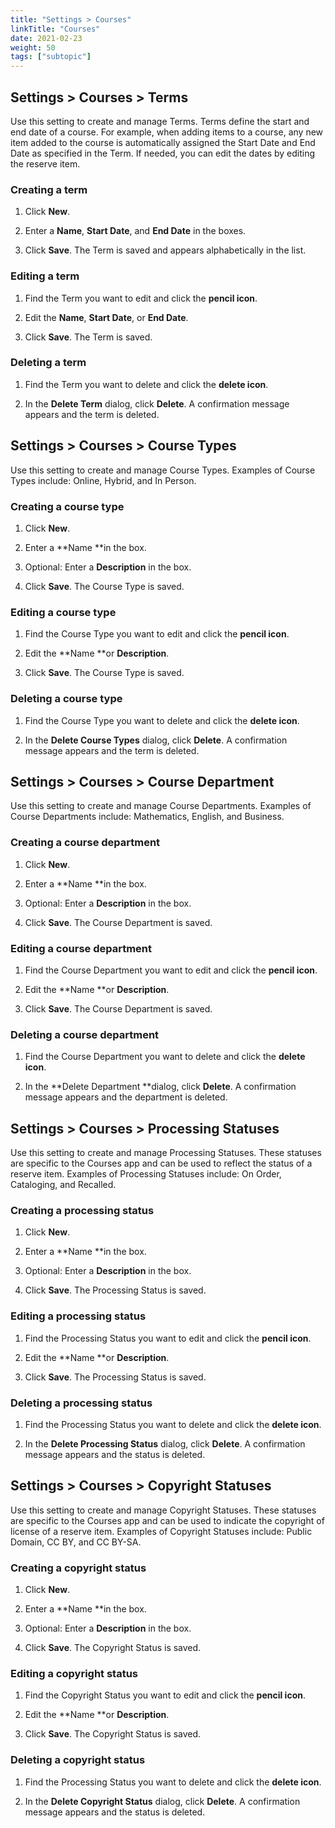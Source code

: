 ```yaml
---
title: "Settings > Courses"
linkTitle: "Courses"
date: 2021-02-23
weight: 50
tags: ["subtopic"]   
---
```


## Settings > Courses > Terms

Use this setting to create and manage Terms. Terms define the start and end date of a course. For example, when adding items to a course, any new item added to the course is automatically assigned the Start Date and End Date as specified in the Term. If needed, you can edit the dates by editing the reserve item.


### Creating a term

1. Click **New**.

2. Enter a **Name**, **Start Date**, and **End Date** in the boxes.

3. Click **Save**. The Term is saved and appears alphabetically in the list.


### Editing a term

1. Find the Term you want to edit and click the **pencil icon**.

2. Edit the **Name**, **Start Date**, or **End Date**.

3. Click **Save**. The Term is saved.


### Deleting a term

1. Find the Term you want to delete and click the **delete icon**.

2. In the **Delete Term** dialog, click **Delete**. A confirmation message appears and the term is deleted.


## Settings > Courses > Course Types

Use this setting to create and manage Course Types. Examples of Course Types include: Online, Hybrid, and In Person.


### Creating a course type

1. Click **New**.

2. Enter a **Name **in the box.

3. Optional: Enter a **Description** in the box.

4. Click **Save**. The Course Type is saved.


### Editing a course type

1. Find the Course Type you want to edit and click the **pencil icon**.

2. Edit the **Name **or **Description**.

3. Click **Save**. The Course Type is saved.


### Deleting a course type

1. Find the Course Type you want to delete and click the **delete icon**.

2. In the **Delete Course Types** dialog, click **Delete**. A confirmation message appears and the term is deleted.


## Settings > Courses > Course Department

Use this setting to create and manage Course Departments. Examples of Course Departments include: Mathematics, English, and Business.


### Creating a course department

1. Click **New**.

2. Enter a **Name **in the box.

3. Optional: Enter a **Description** in the box.

4. Click **Save**. The Course Department is saved.


### Editing a course department

1. Find the Course Department you want to edit and click the **pencil icon**.

2. Edit the **Name **or **Description**.

3. Click **Save**. The Course Department is saved.


### Deleting a course department

1. Find the Course Department you want to delete and click the **delete icon**.

2. In the **Delete Department **dialog, click **Delete**. A confirmation message appears and the department is deleted.


## Settings > Courses > Processing Statuses

Use this setting to create and manage Processing Statuses. These statuses are specific to the Courses app and can be used to reflect the status of a reserve item. Examples of Processing Statuses include: On Order, Cataloging, and Recalled.


### Creating a processing status

1. Click **New**.

2. Enter a **Name **in the box.

3. Optional: Enter a **Description** in the box.

4. Click **Save**. The Processing Status is saved.


### Editing a processing status

1. Find the Processing Status you want to edit and click the **pencil icon**.

2. Edit the **Name **or **Description**.

3. Click **Save**. The Processing Status is saved.


### Deleting a processing status

1. Find the Processing Status you want to delete and click the **delete icon**.

2. In the **Delete Processing Status** dialog, click **Delete**. A confirmation message appears and the status is deleted.


## Settings > Courses > Copyright Statuses

Use this setting to create and manage Copyright Statuses. These statuses are specific to the Courses app and can be used to indicate the copyright of license of a reserve item. Examples of Copyright Statuses include: Public Domain, CC BY, and CC BY-SA.


### Creating a copyright status

1. Click **New**.

2. Enter a **Name **in the box.

3. Optional: Enter a **Description** in the box.

4. Click **Save**. The Copyright Status is saved.


### Editing a copyright status

1. Find the Copyright Status you want to edit and click the **pencil icon**.

2. Edit the **Name **or **Description**.

3. Click **Save**. The Copyright Status is saved.


### Deleting a copyright status

1. Find the Processing Status you want to delete and click the **delete icon**.

2. In the **Delete Copyright Status** dialog, click **Delete**. A confirmation message appears and the status is deleted.
